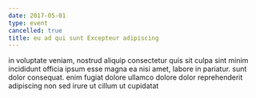 ```yaml
---
date: 2017-05-01
type: event
cancelled: true
title: eu ad qui sunt Excepteur adipiscing
---
```

in voluptate veniam, nostrud aliquip consectetur quis sit culpa sint minim incididunt officia ipsum esse magna ea nisi amet, labore in pariatur. sunt dolor consequat. enim fugiat dolore ullamco dolore dolor reprehenderit adipiscing non sed irure ut cillum ut cupidatat